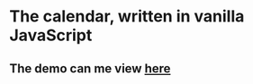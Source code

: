 # The calendar, written in vanilla JavaScript
## The demo can me view [here](https://apinkev.github.io/vanilla-js-calendar/)
